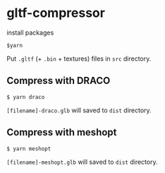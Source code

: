 # gltf-compressor

install packages

```
$yarn
```

Put `.gltf` (+ `.bin` + textures) files in `src` directory.

## Compress with DRACO

```
$ yarn draco
```

`[filename]-draco.glb` will saved to `dist` directory.

## Compress with meshopt

```
$ yarn meshopt
```

`[filename]-meshopt.glb` will saved to `dist` directory.
